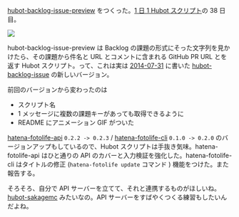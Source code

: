 [hubot-backlog-issue-preview][gh:bouzuya/hubot-backlog-issue-preview] をつくった。[1 日 1 Hubot スクリプト][hubot-script-per-day]の 38 日目。

![](http://img.f.hatena.ne.jp/images/fotolife/b/bouzuya/20140820/20140820224746.gif)

hubot-backlog-issue-preview は Backlog の課題の形式にそった文字列を見かけたら、その課題から件名と URL とコメントに含まれる GitHub PR URL とを返す Hubot スクリプト。って、これは実は [2014-07-31][] に書いた [hubot-backlog-issue][gh:bouzuya/hubot-backlog-issue] の新しいバージョン。

前回のバージョンから変わったのは

- スクリプト名
- 1 メッセージに複数の課題キーがあっても取得できるように
- README にアニメーション GIF がついた

[hatena-fotolife-api][gh:bouzuya/node-hatena-fotolife-api] `0.2.2 -> 0.2.3` / [hatena-fotolife-cli][gh:bouzuya/node-hatena-fotolife-cli] `0.1.0 -> 0.2.0` のバージョンアップもしているので、Hubot スクリプトは手抜き気味。hatena-fotolife-api はひと通りの API のカバーと入力検証を強化した。hatena-fotolife-cli はタイトルの修正 (`hatena-fotolife update` コマンド ) 機能をつけた。また報告する。

そろそろ、自分で API サーバーを立てて、それと連携するものがほしいね。[hubot-sakagemc][gh:bouzuya/hubot-sakagemc] みたいなの。API サーバーをすばやくつくる練習もしたいんだよね。

[2014-07-31]: https://blog.bouzuya.net/2014/07/31/
[gh:bouzuya/hubot-backlog-issue-preview]: https://github.com/bouzuya/hubot-backlog-issue-preview
[gh:bouzuya/hubot-backlog-issue]: https://github.com/bouzuya/hubot-backlog-issue
[gh:bouzuya/node-hatena-fotolife-api]: https://github.com/bouzuya/node-hatena-fotolife-api
[gh:bouzuya/node-hatena-fotolife-cli]: https://github.com/bouzuya/node-hatena-fotolife-cli
[gh:bouzuya/hubot-sakagemc]: https://github.com/bouzuya/hubot-sakagemc
[hubot-script-per-day]: https://blog.bouzuya.net/posts?tags=hubot-script-per-day
